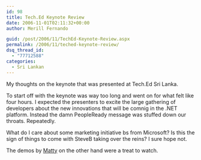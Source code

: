 ```yaml
---
id: 98
title: Tech.Ed Keynote Review
date: 2006-11-01T02:11:32+00:00
author: Merill Fernando

guid: /post/2006/11/TechEd-Keynote-Review.aspx
permalink: /2006/11/teched-keynote-review/
dsq_thread_id:
  - "77712588"
categories:
  - Sri Lankan
---
```

<p>My thoughts on the keynote that was presented at Tech.Ed Sri Lanka.</p>
<p>To start off with the keynote was way too long and went on for what felt like four hours. I expected the presenters to excite the large gathering of developers about the new innovations that will be comnig in the .NET platform. Instead the damn PeopleReady message was stuffed down our throats. Repeatedly.</p>
<p>What do I care about some marketing initiative bs from Microsoft? Is this the sign of things to come with SteveB taking over the reins? I sure hope not.</p>
<p>The demos by <a href="http://blogs.msdn.com/the_hardman">Matty</a> on the other hand were a treat to watch.</p>